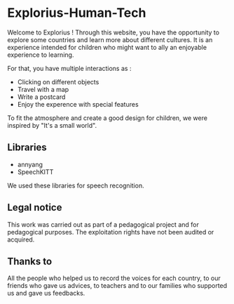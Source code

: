 # Explorius-Human-Tech
Welcome to Explorius ! 
Through this website, you have the opportunity to explore some countries and learn more about different cultures. It is an experience intended for children who might want to ally an enjoyable experience to learning.

For that, you have multiple interactions as : 
 - Clicking on different objects
 - Travel with a map
 - Write a postcard
 - Enjoy the experence with special features

To fit the atmosphere and create a good design for children, we were inspired by "It's a small world".

## Libraries 
 - annyang
 - SpeechKITT

We used these libraries for speech recognition.

## Legal notice
This work was carried out as part of a pedagogical project and for pedagogical purposes. The exploitation rights have not been audited or acquired.

## Thanks to
All the people who helped us to record the voices for each country, to our friends who gave us advices, to teachers and to our families who supported us and gave us feedbacks.
